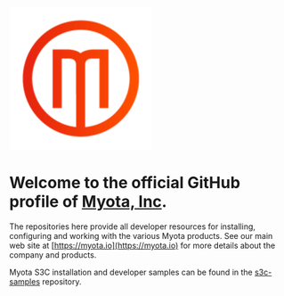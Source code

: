 ![Myota Logo](/logo.png)
# Welcome to the official GitHub profile of [Myota, Inc](https://myota.io).

The repositories here provide all developer resources for installing, configuring and working with the various Myota products. See our main web site at [https://myota.io](https://myota.io) for more details about the company and products.

Myota S3C installation and developer samples can be found in the [s3c-samples](https://github.com/myotaio/s3c-samples) repository.
